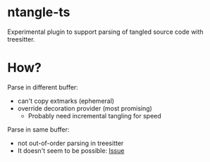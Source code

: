 ntangle-ts
==========

Experimental plugin to support parsing of tangled source code with treesitter.

How?
====

Parse in different buffer:
  * can't copy extmarks (ephemeral)
  * override decoration provider (most promising)
    * Probably need incremental tangling for speed

Parse in same buffer:
  * not out-of-order parsing in treesitter
  * It doesn't seem to be possible: [Issue](https://github.com/tree-sitter/tree-sitter/issues/1026)
